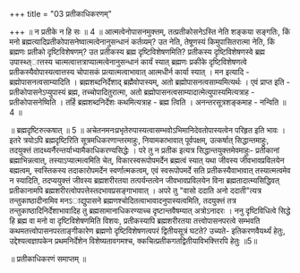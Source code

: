 +++
title = "03 प्रतीकाधिकरणम्"

+++
॥ न प्रतीके न हि सः ॥ 4 ॥ आत्मत्वेनोपासनमुक्त्तम्, तत्प्रतीकोसनेऽस्ति नेति शङ्कया सङ्गतिः, किं मनो ब्रह्मत्यादिप्रतीकोपासनेष्वात्मत्वेनानुसन्धानं कर्तव्यम्? उत नेति, तेषूणस्यं किमुपासितरात्मा नेति, किं ब्रह्मणः प्रतीको दृष्टिविशेषणम्? उत प्रतीकस्य ब्रह्म दृष्टिविशेषणमिति? प्रतीकस्य दृष्टिविशेषणस्वे ब्रह्म उपास्थ्त्ात्तस्य चात्मत्वात्तत्राप्यात्मत्वेनानुसन्धानं कार्यं स्यात् ब्रह्मणः प्रकीके दृष्टिविशेषणत्वे प्रतीकस्यैवोपास्यत्वात्तस्य चोपासकं प्रत्यात्मत्वाभावात् आत्मधीर्न कार्या स्यात् । मन इत्यादि - ब्रह्मोपासनत्वसाम्यादिति । ब्रह्मशब्दनिर्देशाद् ब्रह्मैवोपास्यम्, अतो ब्रह्मोपासनत्वसाम्यमित्यर्थः । एवं प्राप्त इति - प्रतीकोपासनेऽप्युपास्यं ब्रह्म, तच्चोपादितुरात्मा, अतो ब्रह्मोपासनत्वसाम्यादात्मेत्युपास्यमित्यत्राह - प्रतीकोपासनेष्विति । तर्हि ब्रह्मशब्दनिर्देशः कथमित्यत्राह - ब्रह्म त्विति । अनन्तरसूत्रशङ्कमाह - नन्विति ॥ 4 ॥

॥ ब्रह्मदृष्टिरुत्कषात् ॥ 5 ॥ अचेतनमनःप्रभृतेरुपास्यत्वासम्भवोऽभिमानिदेवतोपास्यत्वेन परिहृत इति भावः । इतरे त्रयोऽपि ब्रह्मदृष्टिरिति सूत्रमधिकरणान्तरमाहुः, नियामकाभावात् पूर्वपक्षम्, उत्कर्षात् सिद्धान्तमाहुः, तदयुक्त्तं तादथ्यर्नैरन्तर्याभ्यामैकाधिकरण्यसिद्धेः । परे तु न प्रतीक इत्यत्र सिद्धान्तयुक्त्तमेवमाहुः- प्रतीकानां ब्रह्माभिन्नत्वात्, तस्याऽप्यात्मत्वमिति चेत्, विकारस्वरूपोपमर्देन ब्रह्मत्वं स्यात् यथा जीवस्य जीवभावप्रविलयेन बह्मत्वम्, स्वस्तिकस्य तदाकारोपमर्देन स्वर्णात्मकत्वम्, एवं स्वरूपोपमर्दे सति प्रतीकस्यैवाभावात् तस्यात्मत्वमेव न स्यादिति, तदप्ययुक्त्तं जीवस्य ब्रह्मशरीरतया तत्पर्यन्तत्वेन जीवभावप्रविलयेन विना ब्रह्मतादात्म्यसिद्धिवत् प्रतीकानामपि ब्रह्मशरीरत्वोपपत्तेस्तदभावप्रसङ्गाभावात् । अपरे तु "वासो ददाति अनो ददाती"त्यत्र तन्तुकाष्ठादीनामिव मनऽाद्युपासने ब्रह्मणश्चोदितत्वाभावादनुपास्यत्वमिति, तदयुक्त्तं तत्र तन्तुकाष्ठादिनिर्देशाभावादिह तु ब्रह्मसामानाधिकरण्याच्च दृष्टान्तवैषम्यात् अत्रोऽनादरः । ननु दृष्टिविधित्वे सिद्धे हि ब्रह्म वा मनो वा दृष्टिविशेषणमिति विशयः, प्रतीकस्यापि ब्रह्मशरीरतया तत्त्वोपासनपरत्वे सम्भवति कथमतत्त्वोपासनपरताङ्गीकारेण ब्रह्मणो दृष्टिविशेषणत्वपरं द्वितीयसूत्रं घटते? उच्यते- इतिकरणवैयर्थ्यं हेतुः, उद्देश्यत्वज्ञापकेन प्रथमनिर्देशेन विशेष्यतावगमश्च, क्कचित्प्रतीकगतद्वितीयाविभक्त्तिरपि हेतुः ॥5॥

॥ प्रतीकाधिकरणं समाप्तम् ॥

